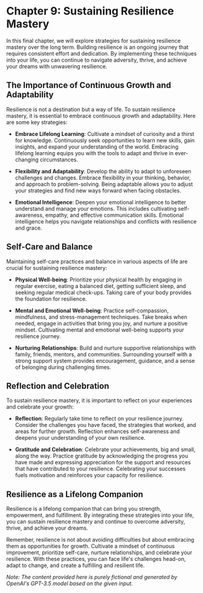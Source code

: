 Chapter 9: Sustaining Resilience Mastery
========================================

In this final chapter, we will explore strategies for sustaining resilience mastery over the long term. Building resilience is an ongoing journey that requires consistent effort and dedication. By implementing these techniques into your life, you can continue to navigate adversity, thrive, and achieve your dreams with unwavering resilience.

The Importance of Continuous Growth and Adaptability
----------------------------------------------------

Resilience is not a destination but a way of life. To sustain resilience mastery, it is essential to embrace continuous growth and adaptability. Here are some key strategies:

* **Embrace Lifelong Learning**: Cultivate a mindset of curiosity and a thirst for knowledge. Continuously seek opportunities to learn new skills, gain insights, and expand your understanding of the world. Embracing lifelong learning equips you with the tools to adapt and thrive in ever-changing circumstances.

* **Flexibility and Adaptability**: Develop the ability to adapt to unforeseen challenges and changes. Embrace flexibility in your thinking, behavior, and approach to problem-solving. Being adaptable allows you to adjust your strategies and find new ways forward when facing obstacles.

* **Emotional Intelligence**: Deepen your emotional intelligence to better understand and manage your emotions. This includes cultivating self-awareness, empathy, and effective communication skills. Emotional intelligence helps you navigate relationships and conflicts with resilience and grace.

Self-Care and Balance
---------------------

Maintaining self-care practices and balance in various aspects of life are crucial for sustaining resilience mastery:

* **Physical Well-being**: Prioritize your physical health by engaging in regular exercise, eating a balanced diet, getting sufficient sleep, and seeking regular medical check-ups. Taking care of your body provides the foundation for resilience.

* **Mental and Emotional Well-being**: Practice self-compassion, mindfulness, and stress-management techniques. Take breaks when needed, engage in activities that bring you joy, and nurture a positive mindset. Cultivating mental and emotional well-being supports your resilience journey.

* **Nurturing Relationships**: Build and nurture supportive relationships with family, friends, mentors, and communities. Surrounding yourself with a strong support system provides encouragement, guidance, and a sense of belonging during challenging times.

Reflection and Celebration
--------------------------

To sustain resilience mastery, it is important to reflect on your experiences and celebrate your growth:

* **Reflection**: Regularly take time to reflect on your resilience journey. Consider the challenges you have faced, the strategies that worked, and areas for further growth. Reflection enhances self-awareness and deepens your understanding of your own resilience.

* **Gratitude and Celebration**: Celebrate your achievements, big and small, along the way. Practice gratitude by acknowledging the progress you have made and expressing appreciation for the support and resources that have contributed to your resilience. Celebrating your successes fuels motivation and reinforces your capacity for resilience.

Resilience as a Lifelong Companion
----------------------------------

Resilience is a lifelong companion that can bring you strength, empowerment, and fulfillment. By integrating these strategies into your life, you can sustain resilience mastery and continue to overcome adversity, thrive, and achieve your dreams.

Remember, resilience is not about avoiding difficulties but about embracing them as opportunities for growth. Cultivate a mindset of continuous improvement, prioritize self-care, nurture relationships, and celebrate your resilience. With these practices, you can face life's challenges head-on, adapt to change, and create a fulfilling and resilient life.

*Note: The content provided here is purely fictional and generated by OpenAI's GPT-3.5 model based on the given input.*
